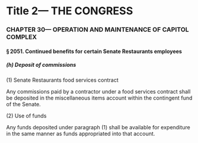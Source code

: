 
# Title 2— THE CONGRESS
### CHAPTER 30— OPERATION AND MAINTENANCE OF CAPITOL COMPLEX
#### § 2051. Continued benefits for certain Senate Restaurants employees
##### (h) Deposit of commissions

(1) Senate Restaurants food services contract

Any commissions paid by a contractor under a food services contract shall be deposited in the miscellaneous items account within the contingent fund of the Senate.

(2) Use of funds

Any funds deposited under paragraph (1) shall be available for expenditure in the same manner as funds appropriated into that account.
